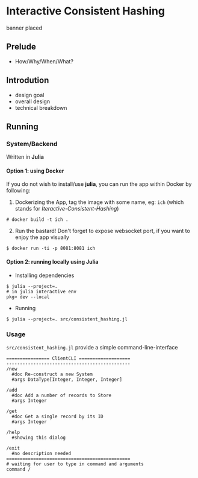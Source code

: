 # Interactive Consistent Hashing
banner placed

## Prelude
- How/Why/When/What?

## Introdution
- design goal
- overall design
- technical breakdown

## Running
### System/Backend
Written in **Julia**

#### Option 1: using Docker
If you do not wish to install/use **julia**, you can run the app within Docker by following:

1. Dockerizing the App, tag the image with some name, eg: `ich` (which stands for *Iteractive-Consistent-Hashing*)
```shell
# docker build -t ich .
```

2. Run the bastard! Don't forget to expose websocket port, if you want to enjoy the app visually
```shell
$ docker run -ti -p 8081:8081 ich
```


#### Option 2: running locally using Julia
- Installing dependencies
```shell
$ julia --project=.
# in julia interactive env
pkg> dev --local
```


- Running
```shell
$ julia --project=. src/consistent_hashing.jl
```


### Usage
`src/consistent_hashing.jl` provide a simple command-line-interface

```shell
================ ClientCLI ===================
----------------------------------------------
/new
  #doc Re-construct a new System
  #args DataType[Integer, Integer, Integer]

/add
  #doc Add a number of records to Store
  #args Integer

/get
  #doc Get a single record by its ID
  #args Integer

/help
  #showing this dialog

/exit
  #no description needed
==============================================
# waiting for user to type in command and arguments
command /

```
